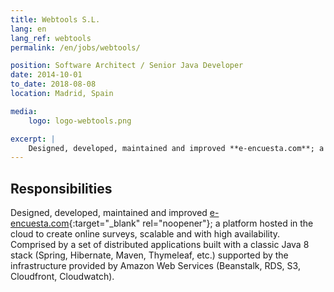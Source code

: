 ```yaml
---
title: Webtools S.L.
lang: en
lang_ref: webtools
permalink: /en/jobs/webtools/

position: Software Architect / Senior Java Developer
date: 2014-10-01
to_date: 2018-08-08
location: Madrid, Spain

media:
    logo: logo-webtools.png

excerpt: |
    Designed, developed, maintained and improved **e-encuesta.com**; a platform hosted in the cloud to create online surveys, scalable and with high availability. Comprised by a set of distributed applications built with a classic Java 8 stack (Spring, Hibernate, Maven, Thymeleaf, etc.) supported by the infrastructure provided by Amazon Web Services (Beanstalk, RDS, S3, Cloudfront, Cloudwatch).
---
```


## Responsibilities

Designed, developed, maintained and improved [e-encuesta.com](https://www.encuesta.com){:target="_blank" rel="noopener"}; a platform hosted in the cloud to create online surveys, scalable and with high availability. Comprised by a set of distributed applications built with a classic Java 8 stack (Spring, Hibernate, Maven, Thymeleaf, etc.) supported by the infrastructure provided by Amazon Web Services (Beanstalk, RDS, S3, Cloudfront, Cloudwatch).
